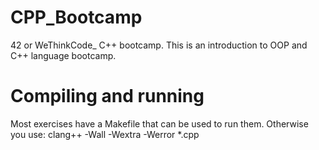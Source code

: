 # CPP_Bootcamp
42 or WeThinkCode_  C++ bootcamp.
This is an introduction to OOP and C++ language bootcamp.

# Compiling and running
Most exercises have a Makefile that can be used to run them.
Otherwise you use:
clang++ -Wall -Wextra -Werror *.cpp
